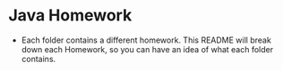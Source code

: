 # Java Homework

- Each folder contains a different homework. This README will break down each Homework, so you can have an idea of what each folder contains.

